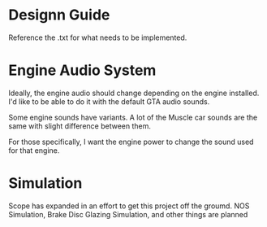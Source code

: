# Designn Guide

Reference the .txt for what needs to be implemented.

# Engine Audio System

Ideally, the engine audio should change depending on the engine installed.
I'd like to be able to do it with the default GTA audio sounds.

Some engine sounds have variants. A lot of the Muscle car sounds are the same with slight difference between them.

For those specifically, I want the engine power to change the sound used for that engine.

# Simulation

Scope has expanded in an effort to get this project off the groumd. NOS Simulation, Brake Disc Glazing Simulation, and other things are planned